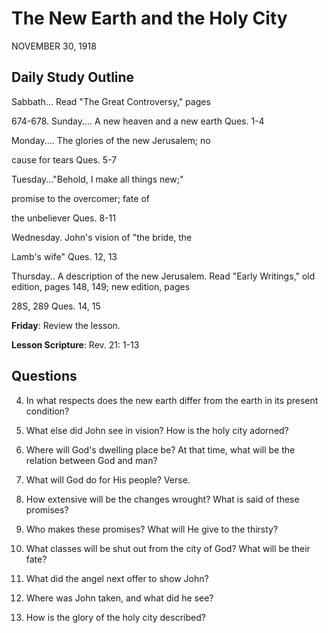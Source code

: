 # The New Earth and the Holy City
NOVEMBER 30, 1918

## Daily Study Outline

Sabbath... Read "The Great Controversy," pages

674-678. Sunday.... A new heaven and a new earth Ques. 1-4

Monday.... The glories of the new Jerusalem; no

cause for tears Ques. 5-7

Tuesday..."Behold, I make all things new;"

promise to the overcomer; fate of

the unbeliever Ques. 8-11

Wednesday. John's vision of "the bride, the

Lamb's wife" Ques. 12, 13

Thursday.. A description of the new Jerusalem. Read "Early Writings," old edition, pages 148, 149; new edition, pages

28S, 289 Ques. 14, 15

**Friday**: Review the lesson.

**Lesson Scripture**: Rev. 21: 1-13

## Questions

4. In what respects does the new earth differ from the earth in its present condition? 

5. What else did John see in vision? How is the holy city adorned? 

6. Where will God's dwelling place be? At that time, what will be the relation between God and man? 

7. What will God do for His people? Verse.

8. How extensive will be the changes wrought? What is said of these promises? 

9. Who makes these promises? What will He give to the thirsty? 

11. What classes will be shut out from the city of God? What will be their fate? 

12. What did the angel next offer to show John? 

13. Where was John taken, and what did he see? 

14. How is the glory of the holy city described? 

